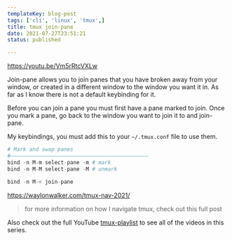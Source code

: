 ```yaml
---
templateKey: blog-post
tags: ['cli', 'linux', 'tmux',]
title: tmux join-pane
date: 2021-07-27T23:51:21
status: published

---
```


https://youtu.be/Vm5rRtcVXLw

Join-pane allows you to join panes that you have broken away from your window,
or created in a different window to the window you want it in.  As far as I
know there is not a default keybinding for it.

Before you can join a pane you must first have a pane marked to join.  Once you
mark a pane, go back to the window you want to join it to and join-pane.

My keybindings, you must add this to your `~/.tmux.conf` file to use them.

``` python
# Mark and swap panes
#――――――――――――――――――――――――――――――――――――――――――――
bind -n M-m select-pane -m # mark
bind -n M-M select-pane -M # unmark

bind -n M-< join-pane
```

https://waylonwalker.com/tmux-nav-2021/

> for more information on how I navigate tmux, check out this full post

Also check out the full YouTube
[tmux-playlist](https://www.youtube.com/playlist?list=PLTRNG6WIHETB4reAxbWza3CZeP9KL6Bkr)
to see all of the videos in this series.
